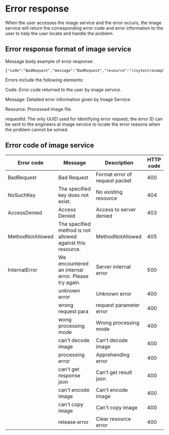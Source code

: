 # Error response

When the user accesses the image service and the error occurs, the image service will return the corresponding error code and error information to the user to help the user locate and handle the problem.

## Error response format of image service

Message body example of error response:

```
{"code":"BadRequest","message":"BadRequest","resource":"/zsytest/example.jpg","requestId":"ADDB2C69B9FB23E9"}
```

Errors include the following elements:

Code: Error code returned to the user by image service.

Message: Detailed error information given by Image Service.

Resource: Processed image file.

requestId: The only UUID used for identifying error request; the error ID can be sent to the engineers at image service to locate the error reasons when the problem cannot be solved.

## Error code of image service

|Error code|Message|Description|HTTP code|
|-|-|-|-|
|BadRequest|Bad Request|Format error of request packet|400|
|NoSuchKey|The specified key does not exist.|No existing resource|404|
|AccessDenied|Access Denied|Access to server denied|403|
|MethodNotAllowed|The specified method is not allowed against this resource.|MethodNotAllowed|405|
|InternalError|We encountered an internal error. Please try again.|Server internal error|500|
||unknown error|Unknown error|400|
||wrong request para|request parameter error|400|
||wong processing mode|Wrong processing mode|400|
||can't decode image|Can’t decode image|400|
||processing error|Apprehending error|400|
||can't get response json|Can’t get result json|400|
||can't encode image|Can't encode image|400|
||can't copy image|Can't copy image|400|
||release error|Clear resource error|400|
